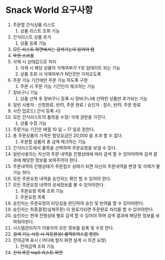 # Snack World 요구사항
1. 주문할 간식상품 리스트
   1. 상품 리스트 조회 기능
2. 간식리스트 상품 추가
   1. 상품 등록 기능 
3. <del>모든 리스트 화면에서는 검색기능이 있어야 함</del>
4. <del>무한 스크롤</del>
5. 삭제 시 상태값으로 처리
   1. 삭제 시 해당 상품의 삭제여부가 Y로 업데이트 되는 기능
   2. 상품 조회 시 삭제여부가 N인것만 가져오도록
6. 주문 가능 기간에만 주문 가능 하도록 구현
   1. 주문 시 주문 가능 기간인지 체크하는 기능
7. 장바구니 기능
   1. 상품 선택 후 장바구니 등록 시 장바구니에 선택한 상품만 추가되는 기능
8. 일반 사용자 : 신청완료,  반려,  주문 완료 / 승인자 : 접수, 반려,  주문 완료
9. 사진 업로드(  간식 등록 시)
10. 모든 간식리스트의 품목을 수정/  삭제 권한을 가진다.
    1. 상품 수정 기능
11. 주문가능 기간은 매월 10 일 ~ 17 일로 정한다.
12. 총 주문상품의 가격은 할당요금인 20,000    을 초과 할 수 없다.
    1. 주문할 상품의 총 금액 체크하는 기능
13. 간식리스트에서 품목을 선택하여 주문요청을 보낼 수 있다.
14. 일반사용자는 자신의 주문 내역을 진행상태에 따라 검색 할 수 있어야하며 검색 결과에 해당한 정보를 보여주어야 한다.
15. 주문내역의 진행상태가 주문접수 상태가 되면 자신의 주문내역을 변경 및 삭제가 불가능 하다.
16. 모든 주문요청 내역을 승인자는 확인 할 수 있어야 한다.
17. 모든 주문요청 내역의 상세정보를 볼 수 있어야한다.
    1. 주문요청 목록 조회 기능
    2. 주문요청 목록
18. 승인자는 주문요청의 타당성을 판단하여 승인 및 반려를 할 수 있어야한다.
19. 승인자는 최종결정(실제주문)      이 완료가되면 주문완료 처리를 할 수 있어야한다.
20. 승인자는 현재 진행상태 별로 검색 할 수 있어야 하며 검색 결과에 해당한 정보를 보여줘야한다.
21. 시스템관리자가 이용자의 모든 정보를 등록 및 수정 한다.
22. <del>검색 기능 사용 시 자동완성( 셀렉트박스를 통한)</del>
23. 잔여금액 표시 (      어디에 할지 화면 설계 시 의견 요청)
    1. 잔여금액 조회 기능
24. <del>간식 주문 top5 리스트 화면</del>
